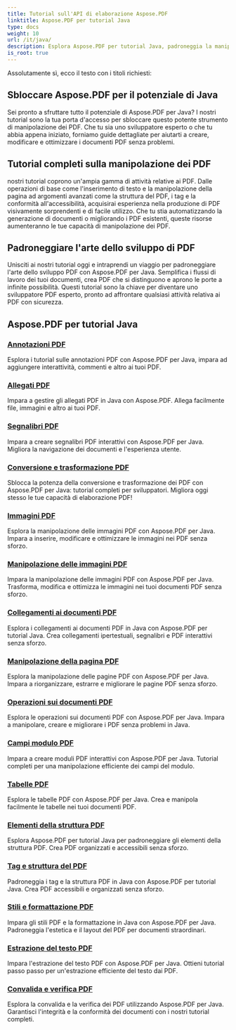 ```yaml
---
title: Tutorial sull'API di elaborazione Aspose.PDF
linktitle: Aspose.PDF per tutorial Java
type: docs
weight: 10
url: /it/java/
description: Esplora Aspose.PDF per tutorial Java, padroneggia la manipolazione dei PDF e sfrutta la sua potenza per creare, modificare e ottimizzare i PDF senza problemi.
is_root: true
---
```

Assolutamente sì, ecco il testo con i titoli richiesti:

## Sbloccare Aspose.PDF per il potenziale di Java

Sei pronto a sfruttare tutto il potenziale di Aspose.PDF per Java? I nostri tutorial sono la tua porta d'accesso per sbloccare questo potente strumento di manipolazione dei PDF. Che tu sia uno sviluppatore esperto o che tu abbia appena iniziato, forniamo guide dettagliate per aiutarti a creare, modificare e ottimizzare i documenti PDF senza problemi.

## Tutorial completi sulla manipolazione dei PDF

nostri tutorial coprono un'ampia gamma di attività relative ai PDF. Dalle operazioni di base come l'inserimento di testo e la manipolazione della pagina ad argomenti avanzati come la struttura del PDF, i tag e la conformità all'accessibilità, acquisirai esperienza nella produzione di PDF visivamente sorprendenti e di facile utilizzo. Che tu stia automatizzando la generazione di documenti o migliorando i PDF esistenti, queste risorse aumenteranno le tue capacità di manipolazione dei PDF.

## Padroneggiare l'arte dello sviluppo di PDF

Unisciti ai nostri tutorial oggi e intraprendi un viaggio per padroneggiare l'arte dello sviluppo PDF con Aspose.PDF per Java. Semplifica i flussi di lavoro dei tuoi documenti, crea PDF che si distinguono e aprono le porte a infinite possibilità. Questi tutorial sono la chiave per diventare uno sviluppatore PDF esperto, pronto ad affrontare qualsiasi attività relativa ai PDF con sicurezza.

## Aspose.PDF per tutorial Java

### [Annotazioni PDF](./pdf-annotations/)
Esplora i tutorial sulle annotazioni PDF con Aspose.PDF per Java, impara ad aggiungere interattività, commenti e altro ai tuoi PDF.
### [Allegati PDF](./pdf-attachments/)
Impara a gestire gli allegati PDF in Java con Aspose.PDF. Allega facilmente file, immagini e altro ai tuoi PDF.
### [Segnalibri PDF](./pdf-bookmarks/)
Impara a creare segnalibri PDF interattivi con Aspose.PDF per Java. Migliora la navigazione dei documenti e l'esperienza utente.
### [Conversione e trasformazione PDF](./pdf-conversion-transformation/)
Sblocca la potenza della conversione e trasformazione dei PDF con Aspose.PDF per Java: tutorial completi per sviluppatori. Migliora oggi stesso le tue capacità di elaborazione PDF!
### [Immagini PDF](./pdf-images/)
Esplora la manipolazione delle immagini PDF con Aspose.PDF per Java. Impara a inserire, modificare e ottimizzare le immagini nei PDF senza sforzo.
### [Manipolazione delle immagini PDF](./pdf-image-manipulation/)
Impara la manipolazione delle immagini PDF con Aspose.PDF per Java. Trasforma, modifica e ottimizza le immagini nei tuoi documenti PDF senza sforzo.
### [Collegamenti ai documenti PDF](./pdf-document-links/)
Esplora i collegamenti ai documenti PDF in Java con Aspose.PDF per tutorial Java. Crea collegamenti ipertestuali, segnalibri e PDF interattivi senza sforzo.
### [Manipolazione della pagina PDF](./pdf-page-manipulation/)
Esplora la manipolazione delle pagine PDF con Aspose.PDF per Java. Impara a riorganizzare, estrarre e migliorare le pagine PDF senza sforzo.
### [Operazioni sui documenti PDF](./pdf-document-operations/)
Esplora le operazioni sui documenti PDF con Aspose.PDF per Java. Impara a manipolare, creare e migliorare i PDF senza problemi in Java.
### [Campi modulo PDF](./pdf-form-fields/)
Impara a creare moduli PDF interattivi con Aspose.PDF per Java. Tutorial completi per una manipolazione efficiente dei campi del modulo.
### [Tabelle PDF](./pdf-tables/)
Esplora le tabelle PDF con Aspose.PDF per Java. Crea e manipola facilmente le tabelle nei tuoi documenti PDF. 
### [Elementi della struttura PDF](./pdf-structure-elements/)
Esplora Aspose.PDF per tutorial Java per padroneggiare gli elementi della struttura PDF. Crea PDF organizzati e accessibili senza sforzo.
### [Tag e struttura del PDF](./pdf-tags-and-structure/)
Padroneggia i tag e la struttura PDF in Java con Aspose.PDF per tutorial Java. Crea PDF accessibili e organizzati senza sforzo.
### [Stili e formattazione PDF](./pdf-styles-and-formatting/)
Impara gli stili PDF e la formattazione in Java con Aspose.PDF per Java. Padroneggia l'estetica e il layout del PDF per documenti straordinari.
### [Estrazione del testo PDF](./pdf-text-extraction/)
Impara l'estrazione del testo PDF con Aspose.PDF per Java. Ottieni tutorial passo passo per un'estrazione efficiente del testo dai PDF.
### [Convalida e verifica PDF](./pdf-validation-and-verification/)
Esplora la convalida e la verifica dei PDF utilizzando Aspose.PDF per Java. Garantisci l'integrità e la conformità dei documenti con i nostri tutorial completi.